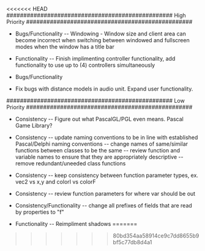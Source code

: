 <<<<<<< HEAD
#################################################
High Priority
#################################################

- Bugs/Functionality
-- Windowing - Window size and client area can become incorrect when switching between
windowed and fullscreen modes when the window has a title bar

- Functionality
-- Finish implimenting controller functionality, add functionality to use up to (4)
controllers simultaneously

- Bugs/Functionality
- Fix bugs with distance models in audio unit. Expand user functionality.

#################################################
Low Priority
#################################################

- Consistency
-- Figure out what PascalGL/PGL even means. Pascal Game Library?

- Consistency
-- update naming conventions to be in line with established Pascal/Delphi naming
conventions
-- change names of same/similar functions between classes to be the same
-- review function and variable names to ensure that they are appropriately
descriptive
-- remove redundant/uneeded class functions

- Consistency
-- keep consistency between function parameter types, ex. vec2 vs x,y and colorI vs colorF

- Consistency
-- review function parameters for where var should be out

- Consistency/Functionality
-- change all prefixes of fields that are read by properties to "f"

- Functionality
-- Reimpliment shadows
=======

>>>>>>> 80bd354aa58914ce9c7dd8655b9bf5c77db8d4a1
